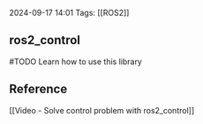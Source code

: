 
2024-09-17 14:01
Tags: [[ROS2]]

## ros2_control


#TODO Learn how to use this library

## Reference

[[Video - Solve control problem with ros2_control]]